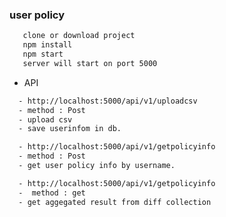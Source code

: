 ### user policy


``` sh
   clone or download project
   npm install 
   npm start
   server will start on port 5000
```


- API

```sh
  - http://localhost:5000/api/v1/uploadcsv
  - method : Post
  - upload csv 
  - save userinfom in db. 
```



```sh
  - http://localhost:5000/api/v1/getpolicyinfo
  - method : Post
  - get user policy info by username.
```



```sh
  - http://localhost:5000/api/v1/getpolicyinfo
  -  method : get
  - get aggegated result from diff collection 
```